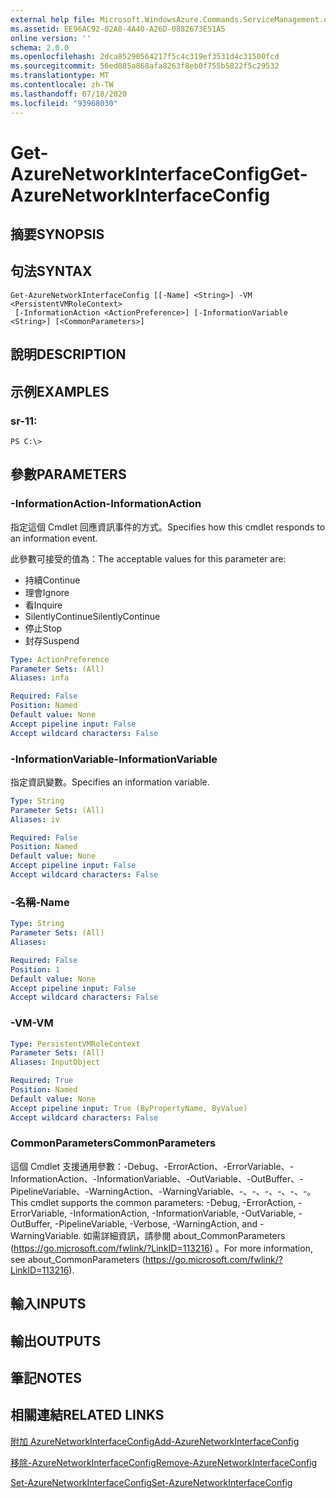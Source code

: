 ```yaml
---
external help file: Microsoft.WindowsAzure.Commands.ServiceManagement.dll-Help.xml
ms.assetid: EE96AC92-02A8-4A40-A26D-0882673E51A5
online version: ''
schema: 2.0.0
ms.openlocfilehash: 2dca85290564217f5c4c319ef3531d4c31500fcd
ms.sourcegitcommit: 56ed085a868afa8263f8eb0f755b5822f5c29532
ms.translationtype: MT
ms.contentlocale: zh-TW
ms.lasthandoff: 07/18/2020
ms.locfileid: "93968030"
---
```

# <span data-ttu-id="2fafb-101">Get-AzureNetworkInterfaceConfig</span><span class="sxs-lookup"><span data-stu-id="2fafb-101">Get-AzureNetworkInterfaceConfig</span></span>

## <span data-ttu-id="2fafb-102">摘要</span><span class="sxs-lookup"><span data-stu-id="2fafb-102">SYNOPSIS</span></span>

## <span data-ttu-id="2fafb-103">句法</span><span class="sxs-lookup"><span data-stu-id="2fafb-103">SYNTAX</span></span>

```
Get-AzureNetworkInterfaceConfig [[-Name] <String>] -VM <PersistentVMRoleContext>
 [-InformationAction <ActionPreference>] [-InformationVariable <String>] [<CommonParameters>]
```

## <span data-ttu-id="2fafb-104">說明</span><span class="sxs-lookup"><span data-stu-id="2fafb-104">DESCRIPTION</span></span>

## <span data-ttu-id="2fafb-105">示例</span><span class="sxs-lookup"><span data-stu-id="2fafb-105">EXAMPLES</span></span>

### <span data-ttu-id="2fafb-106">sr-1</span><span class="sxs-lookup"><span data-stu-id="2fafb-106">1:</span></span>
```
PS C:\>
```

## <span data-ttu-id="2fafb-107">參數</span><span class="sxs-lookup"><span data-stu-id="2fafb-107">PARAMETERS</span></span>

### <span data-ttu-id="2fafb-108">-InformationAction</span><span class="sxs-lookup"><span data-stu-id="2fafb-108">-InformationAction</span></span>
<span data-ttu-id="2fafb-109">指定這個 Cmdlet 回應資訊事件的方式。</span><span class="sxs-lookup"><span data-stu-id="2fafb-109">Specifies how this cmdlet responds to an information event.</span></span>

<span data-ttu-id="2fafb-110">此參數可接受的值為：</span><span class="sxs-lookup"><span data-stu-id="2fafb-110">The acceptable values for this parameter are:</span></span>

- <span data-ttu-id="2fafb-111">持續</span><span class="sxs-lookup"><span data-stu-id="2fafb-111">Continue</span></span>
- <span data-ttu-id="2fafb-112">理會</span><span class="sxs-lookup"><span data-stu-id="2fafb-112">Ignore</span></span>
- <span data-ttu-id="2fafb-113">看</span><span class="sxs-lookup"><span data-stu-id="2fafb-113">Inquire</span></span>
- <span data-ttu-id="2fafb-114">SilentlyContinue</span><span class="sxs-lookup"><span data-stu-id="2fafb-114">SilentlyContinue</span></span>
- <span data-ttu-id="2fafb-115">停止</span><span class="sxs-lookup"><span data-stu-id="2fafb-115">Stop</span></span>
- <span data-ttu-id="2fafb-116">封存</span><span class="sxs-lookup"><span data-stu-id="2fafb-116">Suspend</span></span>

```yaml
Type: ActionPreference
Parameter Sets: (All)
Aliases: infa

Required: False
Position: Named
Default value: None
Accept pipeline input: False
Accept wildcard characters: False
```

### <span data-ttu-id="2fafb-117">-InformationVariable</span><span class="sxs-lookup"><span data-stu-id="2fafb-117">-InformationVariable</span></span>
<span data-ttu-id="2fafb-118">指定資訊變數。</span><span class="sxs-lookup"><span data-stu-id="2fafb-118">Specifies an information variable.</span></span>

```yaml
Type: String
Parameter Sets: (All)
Aliases: iv

Required: False
Position: Named
Default value: None
Accept pipeline input: False
Accept wildcard characters: False
```

### <span data-ttu-id="2fafb-119">-名稱</span><span class="sxs-lookup"><span data-stu-id="2fafb-119">-Name</span></span>
```yaml
Type: String
Parameter Sets: (All)
Aliases: 

Required: False
Position: 1
Default value: None
Accept pipeline input: False
Accept wildcard characters: False
```

### <span data-ttu-id="2fafb-120">-VM</span><span class="sxs-lookup"><span data-stu-id="2fafb-120">-VM</span></span>
```yaml
Type: PersistentVMRoleContext
Parameter Sets: (All)
Aliases: InputObject

Required: True
Position: Named
Default value: None
Accept pipeline input: True (ByPropertyName, ByValue)
Accept wildcard characters: False
```

### <span data-ttu-id="2fafb-121">CommonParameters</span><span class="sxs-lookup"><span data-stu-id="2fafb-121">CommonParameters</span></span>
<span data-ttu-id="2fafb-122">這個 Cmdlet 支援通用參數：-Debug、-ErrorAction、-ErrorVariable、-InformationAction、-InformationVariable、-OutVariable、-OutBuffer、-PipelineVariable、-WarningAction、-WarningVariable、-、-、-、-、-、-。</span><span class="sxs-lookup"><span data-stu-id="2fafb-122">This cmdlet supports the common parameters: -Debug, -ErrorAction, -ErrorVariable, -InformationAction, -InformationVariable, -OutVariable, -OutBuffer, -PipelineVariable, -Verbose, -WarningAction, and -WarningVariable.</span></span> <span data-ttu-id="2fafb-123">如需詳細資訊，請參閱 about_CommonParameters (https://go.microsoft.com/fwlink/?LinkID=113216) 。</span><span class="sxs-lookup"><span data-stu-id="2fafb-123">For more information, see about_CommonParameters (https://go.microsoft.com/fwlink/?LinkID=113216).</span></span>

## <span data-ttu-id="2fafb-124">輸入</span><span class="sxs-lookup"><span data-stu-id="2fafb-124">INPUTS</span></span>

## <span data-ttu-id="2fafb-125">輸出</span><span class="sxs-lookup"><span data-stu-id="2fafb-125">OUTPUTS</span></span>

## <span data-ttu-id="2fafb-126">筆記</span><span class="sxs-lookup"><span data-stu-id="2fafb-126">NOTES</span></span>

## <span data-ttu-id="2fafb-127">相關連結</span><span class="sxs-lookup"><span data-stu-id="2fafb-127">RELATED LINKS</span></span>

[<span data-ttu-id="2fafb-128">附加 AzureNetworkInterfaceConfig</span><span class="sxs-lookup"><span data-stu-id="2fafb-128">Add-AzureNetworkInterfaceConfig</span></span>](./Add-AzureNetworkInterfaceConfig.md)

[<span data-ttu-id="2fafb-129">移除-AzureNetworkInterfaceConfig</span><span class="sxs-lookup"><span data-stu-id="2fafb-129">Remove-AzureNetworkInterfaceConfig</span></span>](./Remove-AzureNetworkInterfaceConfig.md)

[<span data-ttu-id="2fafb-130">Set-AzureNetworkInterfaceConfig</span><span class="sxs-lookup"><span data-stu-id="2fafb-130">Set-AzureNetworkInterfaceConfig</span></span>](./Set-AzureNetworkInterfaceConfig.md)


